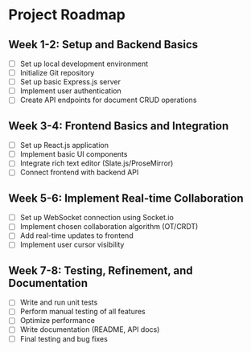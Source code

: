 # Project Roadmap

## Week 1-2: Setup and Backend Basics
- [ ] Set up local development environment
- [ ] Initialize Git repository
- [ ] Set up basic Express.js server
- [ ] Implement user authentication
- [ ] Create API endpoints for document CRUD operations

## Week 3-4: Frontend Basics and Integration
- [ ] Set up React.js application
- [ ] Implement basic UI components
- [ ] Integrate rich text editor (Slate.js/ProseMirror)
- [ ] Connect frontend with backend API

## Week 5-6: Implement Real-time Collaboration
- [ ] Set up WebSocket connection using Socket.io
- [ ] Implement chosen collaboration algorithm (OT/CRDT)
- [ ] Add real-time updates to frontend
- [ ] Implement user cursor visibility

## Week 7-8: Testing, Refinement, and Documentation
- [ ] Write and run unit tests
- [ ] Perform manual testing of all features
- [ ] Optimize performance
- [ ] Write documentation (README, API docs)
- [ ] Final testing and bug fixes
